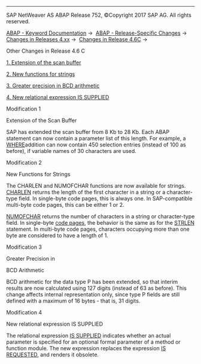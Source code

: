   

* * *

SAP NetWeaver AS ABAP Release 752, ©Copyright 2017 SAP AG. All rights reserved.

[ABAP - Keyword Documentation](javascript:call_link\('abenabap.htm'\)) →  [ABAP - Release-Specific Changes](javascript:call_link\('abennews.htm'\)) →  [Changes in Releases 4.xx](javascript:call_link\('abennews-4.htm'\)) →  [Changes in Release 4.6C](javascript:call_link\('abennews-46c.htm'\)) → 

Other Changes in Release 4.6 C

[1\. Extension of the scan buffer](#!ABAP_MODIFICATION_1@1@)

[2\. New functions for strings](#!ABAP_MODIFICATION_2@2@)

[3\. Greater precision in BCD arithmetic](#!ABAP_MODIFICATION_3@3@)

[4\. New relational expression IS SUPPLIED](#!ABAP_MODIFICATION_4@4@)

Modification 1

Extension of the Scan Buffer

SAP has extended the scan buffer
from 8 Kb to 28 Kb. Each ABAP
statement can now contain a parameter list of this length. For example, a [WHERE](javascript:call_link\('abapwhere.htm'\))addition can now contain 450 selection entries (instead of 100 as before), if variable names of 30 characters are used.

Modification 2

New Functions for Strings

The CHARLEN and NUMOFCHAR functions are now available
for strings. [CHARLEN](javascript:call_link\('abapcompute_arith.htm'\)) returns the length of the first character in a string or a character-type field. In single-byte code pages, this is always one. In SAP-compatible multi-byte code pages, this can be either 1 or 2.

[NUMOFCHAR](javascript:call_link\('abapcompute_arith.htm'\)) returns the number of characters in a string or character-type field. In single-byte [code pages](javascript:call_link\('abencodepage_glosry.htm'\) "Glossary Entry"), the behavior is the same as for the [STRLEN](javascript:call_link\('abapcompute_arith.htm'\)) statement. In multi-byte code pages, characters occupying more than one byte are considered to have a length of 1.

Modification 3

Greater Precision in

BCD Arithmetic

BCD arithmetic for the data type P has been extended, so that interim results are now calculated using 127 digits (instead of 63 as before). This change affects internal representation only, since type P fields are still defined with a maximum of 16 bytes - that is, 31 digits.

Modification 4

New relational expression IS SUPPLIED

The relational expression [IS SUPPLIED](javascript:call_link\('abenlogexp_supplied.htm'\)) indicates whether an actual parameter is specified for an optional formal parameter of a method or function module. The new expression replaces the expression [IS REQUESTED](javascript:call_link\('abenlogexp_requested.htm'\)), and renders it obsolete.